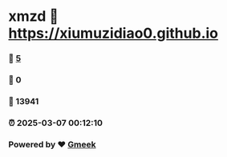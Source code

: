 # xmzd :link: https://xiumuzidiao0.github.io 
### :page_facing_up: [5](https://xiumuzidiao0.github.io/tag.html) 
### :speech_balloon: 0 
### :hibiscus: 13941 
### :alarm_clock: 2025-03-07 00:12:10 
### Powered by :heart: [Gmeek](https://github.com/Meekdai/Gmeek)
